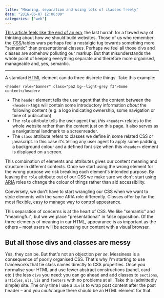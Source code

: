 ```yaml
---
title: "Meaning, separation and using lots of classes freely"
date: "2016-05-07 12:00:00"
categories: ["web"]
---
```



[This article feels like the end of an era](https://alistapart.com/article/meaningful-css-style-like-you-mean-it), the last hurrah for a flawed way of thinking about how we should build websites. Those of us who remember the <abbr title="Cascading Style Sheets">CSS</abbr>/tables wars perhaps feel a nostalgic tug towards something more "semantic" than presentational classes. Perhaps we feel all those divs and classes are somehow polluting our markup. But that misunderstands the whole point of keeping everything separate and therefore more organised, manageable and, yes, semantic.

<hr>

A standard <abbr title="HyperText Markup Language">HTML</abbr> element can do three discrete things. Take this example:

`<header role="banner" class="pa2 bg--light-grey f3">Some content</header>`

- The `header` element tells the user agent that the content between the `<header>` tags will contain some introductory information _about_ the following content  (e.g. a logo indicating ownership, some navigation or time of publication)
- The `role` attribute tells the user agent that _this_ `<header>` relates to the whole website rather than the content just on this page. It also serves as a navigational landmark to a screenreader.
- The `class` attribute refers to classes we define in some related CSS or javascript. In this case it's telling any user agent to apply some padding, a background colour and a defined font size when this `<header>` element is displayed on a screen.

This combination of elements and attributes gives our content meaning and structure in different contexts. Once we start using the wrong element for the wrong purpose we risk breaking each element's intended purpose. By leaving the `role` attribute out of our CSS we make sure we don't start using <abbr title="Accessible Rich Internet Applications">ARIA</abbr> roles to change the colour of things rather than aid accessibility.

Conversely, we don't have to start wrangling our CSS when we want to style elements with the same ARIA role differently. Classes offer by far the most flexible, easy to manage way to control appearance.

This separation of concerns is at the heart of CSS. We like "semantic" and "meaningful", but we we place "presentational" in false opposition. Of the three elements of meaning in our HTML, appearance is as important as the others &#8211; most users will be accessing our content with a visual browser.

## But all those divs and classes are messy

Yes, they can be. But that's not an objection <i>per se</i>. Messiness is a consequence of poorly organised CSS. That's why I'm starting to use frameworks that tie class names directly to CSS properties. Once you normalise your HTML and use fewer abstract constructions (panel, card etc.) the less `divs` you need: you can go ahead and add classes to `sections`, `articles`, `uls`, `lis` and `footers` with no problems at all. Take this (admittedly simple) site. The only time I use a `div` is to wrap post content after the post header &#8211; and you _could_ argue there should be an HTML element for that.
